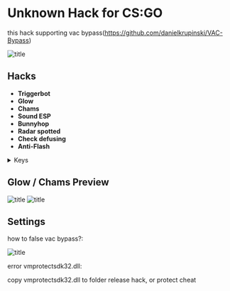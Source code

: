 # Unknown Hack for CS:GO
this hack supporting vac bypass(https://github.com/danielkrupinski/VAC-Bypass)

![title](https://github.com/carterrrj/unknownhack/blob/main/screensht.PNG)

## Hacks
*   **Triggerbot**
*   **Glow**
*   **Chams**
*   **Sound ESP**
*   **Bunnyhop**
*   **Radar spotted**
*   **Check defusing**
*   **Anti-Flash**

<details>
<summary>Keys</summary>
  
  [NUM1] - Anti-Flash
  
  [NUM2] - Radar Hack
  
  [NUM3] - Draw Chams
  
  [NUM4] - TriggerBot // alt key holding to work bot
  
  [NUM5] - Check Defusing
  
  [NUM6] - Glow
  
  [NUM7] - Bunnyhop
  
  [NUM8] - Sound esp
  
</details>

## Glow / Chams Preview
![title](https://github.com/carterrrj/unknownhack/blob/main/chams.jpg)
![title](https://github.com/carterrrj/unknownhack/blob/main/glow%20%26%20chams.png)
## Settings
how to false vac bypass?:

![title](https://github.com/carterrrj/unknownhack/blob/main/321231213213.PNG)

error vmprotectsdk32.dll:

copy vmprotectsdk32.dll to folder release hack, or protect cheat

